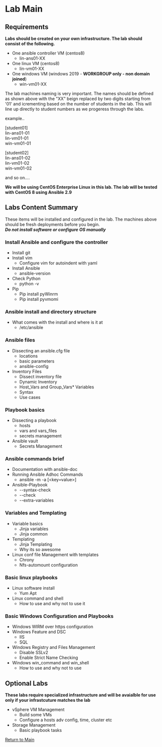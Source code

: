 # Lab Main

## Requirements

**Labs should be created on your own infrastructure. The lab should consist of the following.**

* One ansible controller VM (centos8)
   * lin-ans01-XX
* One linux VM (centos8)
   * lin-vm01-XX
* One windows VM (windows 2019 - **WORKGROUP only - non domain joined**)
   * win-vm01-XX

The lab machines naming is very important. The names should be defined as shown above with the "XX" beign replaced by two digits starting from '01' and icrementing based on the number of students in the lab. This will line up directly to student numbers as we progeress through the labs.

example..

[student01]<br />
lin-ans01-01<br />
lin-vm01-01<br />
win-vm01-01

[student02]<br />
lin-ans01-02<br />
lin-vm01-02<br />
win-vm01-02

and so on....

**We will be using CentOS Enterprise Linux in this lab. The lab will be tested with CentOS 8 using Ansible 2.9**

## Labs Content Summary

These items will be installed and configured in the lab. The machines above should be fresh deployments before you begin.<BR>
___Do not install software or configure OS manually___

### Install Ansible and configure the controller
* Install git
* Install vim
    * Configure vim for autoindent with yaml
*	Install Ansible
    * ansible-version
*	Check Python
    * python  -v
*	Pip
    * Pip install pyWinrm
    * Pip install pyvmomi

### Ansible install and directory structure
* What comes with the install and where is it at
    * /etc/ansible
    
### Ansible files
*	Dissecting an ansible.cfg file
    *	locations
    *	basic parameters
    * ansible-config
*	Inventory Files
    * Dissect inventory file
    * Dynamic Inventory
    * Host_Vars and Group_Vars*	Variables
    * Syntax
    * Use cases
    
### Playbook basics
*	Dissecting a playbook
    *	hosts
    * vars and vars_files
    * secrets management
* Ansible vault
    * Secrets Management

### Ansible commands brief
* Documentation with ansible-doc
*	Running Ansible Adhoc Commands
    * ansible <inventory> -m <module> -a [<key=value>]
*	Ansible-Playbook
    * --syntax-check
    *	--check
    *	--extra-variables

### Variables and Templating
* Variable basics
    * Jinja variables
    * Jinja common 
*	Templating
    * Jinja Templating
    * Why its so awesome
*	Linux conf file Management with templates
    *	Chrony
    * Nfs-automount configuration

### Basic linux playbooks
*	Linux software install
    * Yum Apt
*	Linux command and shell
    *	How to use and why not to use it

### Basic Windows Configuration and Playbooks
* Windows WIRM over https configuration
*	Windows Feature and DSC
    *	IIS
    *	SQL
*	Windows Registry and Files Management
    * Disable SSLv2
    * Enable Strict Name Checking
*	Windows win_command and win_shell
    * How to use and why not to use

## Optional Labs

**These labs require specialized infrastructure and will be avaialble for use only if your infrastcuture matches the lab**

*	vSphere VM Management
    * Build some VMs
    *	Configure a hosts adv config, time, cluster etc
* Storage Management
    * Basic playbook tasks

[Return to Main](/README.md)

